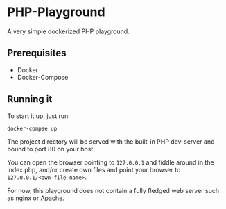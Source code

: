 # PHP-Playground

A very simple dockerized PHP playground.

## Prerequisites
- Docker
- Docker-Compose

## Running it

To start it up, just run:
```
docker-compse up
```

The project directory will be served with the built-in PHP dev-server and bound to port 80 on your host.

You can open the browser pointing to `127.0.0.1` and fiddle around in the index.php, and/or create own files and point your browser to `127.0.0.1/<own-file-name>`.

For now, this playground does not contain a fully fledged web server such as nginx or Apache.